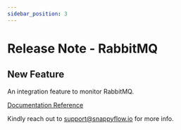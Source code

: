 ```yaml
---
sidebar_position: 3 
---
```

# Release Note - RabbitMQ

## New Feature

An integration feature to monitor RabbitMQ.

[Documentation Reference](/docs/sidebar-snappyflow-saas/Integrations/rabbitmqinstance)

Kindly reach out to [support@snappyflow.io](mailto:support@snappyflow.io) for more info.
